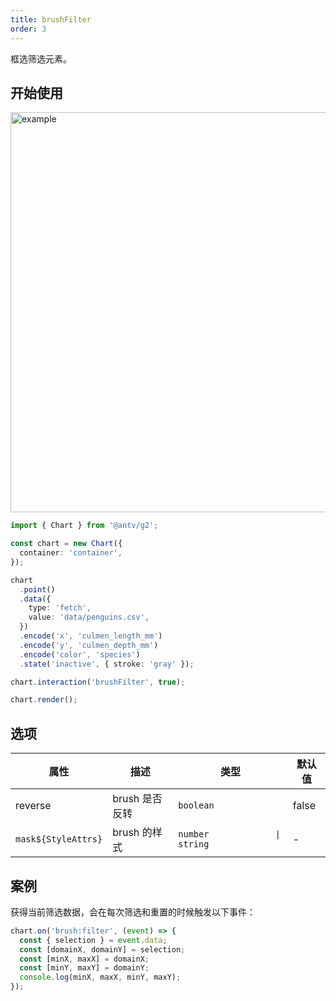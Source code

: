 ```yaml
---
title: brushFilter
order: 3
---
```


框选筛选元素。

## 开始使用

<img alt="example" src="https://mdn.alipayobjects.com/huamei_qa8qxu/afts/img/A*indVQalzZEQAAAAAAAAAAAAADmJ7AQ/original" width="640">

```ts
import { Chart } from '@antv/g2';

const chart = new Chart({
  container: 'container',
});

chart
  .point()
  .data({
    type: 'fetch',
    value: 'data/penguins.csv',
  })
  .encode('x', 'culmen_length_mm')
  .encode('y', 'culmen_depth_mm')
  .encode('color', 'species')
  .state('inactive', { stroke: 'gray' });

chart.interaction('brushFilter', true);

chart.render();
```

## 选项

| 属性                | 描述           | 类型                           | 默认值 |
| ------------------- | -------------- | ------------------------------ | ------ |
| reverse             | brush 是否反转 | `boolean`                      | false  |
| `mask${StyleAttrs}` | brush 的样式   | `number             \| string` | -      |

## 案例

获得当前筛选数据，会在每次筛选和重置的时候触发以下事件：

```js
chart.on('brush:filter', (event) => {
  const { selection } = event.data;
  const [domainX, domainY] = selection;
  const [minX, maxX] = domainX;
  const [minY, maxY] = domainY;
  console.log(minX, maxX, minY, maxY);
});
```
